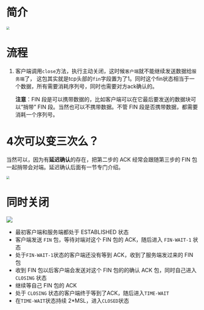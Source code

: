 # 简介

<img src="https://s2.ax1x.com/2020/01/06/lrwVhD.png" style="zoom:50%;" />

# 流程

1. 客户端调用`close`方法，执行主动关闭，这时候`客户端`就不能继续发送数据给`服务端`了， 这包其实就是tcp头部的`fin`字段置为了1。同时这个fin状态相当于一个数据，所有需要消耗序列号，同时也需要对方ack确认的。

   **注意**：FIN 段是可以携带数据的，比如客户端可以在它最后要发送的数据块可以“捎带” FIN 段。当然也可以不携带数据。不管 FIN 段是否携带数据，都需要消耗一个序列号。



# 4次可以变三次么？

当然可以，因为有**延迟确认**的存在，把第二步的 ACK 经常会跟随第三步的 FIN 包一起捎带会对端。延迟确认后面有一节专门介绍。

<img src="https://s2.ax1x.com/2020/01/07/lyO1Og.png" style="zoom:50%;" />

# 同时关闭

![](https://s2.ax1x.com/2020/01/07/lyO06U.png)

- 最初客户端和服务端都处于 ESTABLISHED 状态
- 客户端发送 `FIN` 包，等待对端对这个 FIN 包的 ACK，随后进入 `FIN-WAIT-1` 状态
- 处于`FIN-WAIT-1`状态的客户端还没有等到 ACK，收到了服务端发过来的 FIN 包
- 收到 FIN 包以后客户端会发送对这个 FIN 包的的确认 ACK 包，同时自己进入 `CLOSING` 状态
- 继续等自己 FIN 包的 ACK
- 处于 `CLOSING` 状态的客户端终于等到了ACK，随后进入`TIME-WAIT`
- 在`TIME-WAIT`状态持续 2*MSL，进入`CLOSED`状态